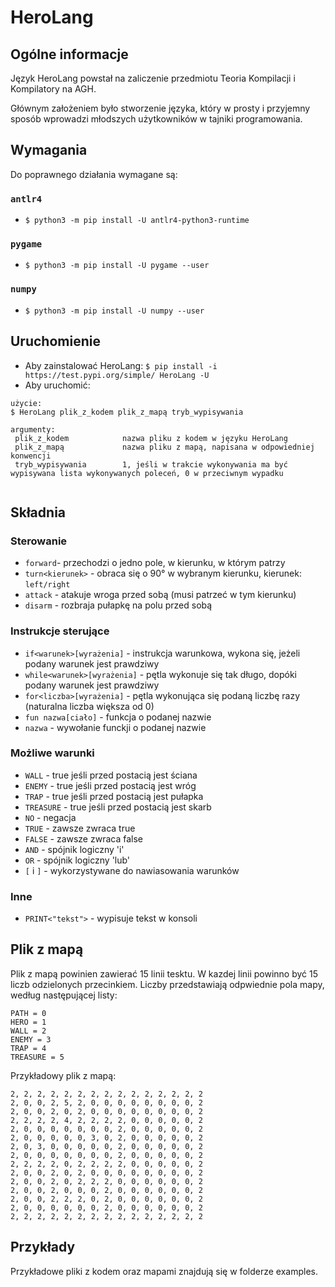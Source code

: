 # HeroLang
## Ogólne informacje
Język HeroLang powstał na zaliczenie przedmiotu Teoria Kompilacji i Kompilatory na AGH.

Głównym założeniem było stworzenie języka, który w prosty i przyjemny sposób wprowadzi młodszych użytkowników w tajniki programowania.

## Wymagania
Do poprawnego działania wymagane są:
### ```antlr4```
* ```$ python3 -m pip install -U antlr4-python3-runtime```
### ```pygame```
* ```$ python3 -m pip install -U pygame --user ```
### ```numpy```
* ```$ python3 -m pip install -U numpy --user```

## Uruchomienie
* Aby zainstalować HeroLang:
```$ pip install -i https://test.pypi.org/simple/ HeroLang -U ```
* Aby uruchomić:
 ``` 
 użycie:
 $ HeroLang plik_z_kodem plik_z_mapą tryb_wypisywania
 
 argumenty:
  plik_z_kodem            nazwa pliku z kodem w języku HeroLang
  plik_z_mapą             nazwa pliku z mapą, napisana w odpowiedniej konwencji
  tryb_wypisywania        1, jeśli w trakcie wykonywania ma być wypisywana lista wykonywanych poleceń, 0 w przeciwnym wypadku
 
 
 ```


## Składnia

### Sterowanie
* ``` forward ```- przechodzi o jedno pole, w kierunku, w którym patrzy
* ``` turn<kierunek> ``` - obraca się o 90° w wybranym kierunku, kierunek: ```left/right```
* ```attack``` - atakuje wroga przed sobą (musi patrzeć w tym kierunku)
* ```disarm``` - rozbraja pułapkę na polu przed sobą

### Instrukcje sterujące
* ```if<warunek>[wyrażenia]``` - instrukcja warunkowa, wykona się, jeżeli podany warunek jest prawdziwy
* ```while<warunek>[wyrażenia]``` - pętla wykonuje się tak długo, dopóki podany warunek jest prawdziwy
* ```for<liczba>[wyrażenia]``` - pętla wykonująca się podaną liczbę razy (naturalna liczba większa od 0)
* ```fun nazwa[ciało]``` - funkcja o podanej nazwie
* ```nazwa``` - wywołanie funckji o podanej nazwie

### Możliwe warunki
* ```WALL``` - true jeśli przed postacią jest ściana
* ```ENEMY``` - true jeśli przed postacią jest wróg
* ```TRAP``` -  true jeśli przed postacią jest pułapka
* ```TREASURE``` - true jeśli przed postacią jest skarb
* ```NO``` - negacja
* ```TRUE``` - zawsze zwraca true
* ```FALSE``` - zawsze zwraca false
* ```AND``` - spójnik logiczny 'i'
* ```OR``` - spójnik logiczny 'lub'
* ```[``` i ```]``` - wykorzystywane do nawiasowania warunków

### Inne
* ```PRINT<"tekst">``` - wypisuje tekst w konsoli

## Plik z mapą
Plik z mapą powinien zawierać 15 linii tesktu. W kazdej linii powinno być 15 liczb odzielonych przecinkiem. Liczby przedstawiają odpwiednie pola mapy, według następującej listy:
```
PATH = 0
HERO = 1
WALL = 2
ENEMY = 3
TRAP = 4
TREASURE = 5
 ```
Przykładowy plik z mapą:
```
2, 2, 2, 2, 2, 2, 2, 2, 2, 2, 2, 2, 2, 2, 2
2, 0, 0, 2, 5, 2, 0, 0, 0, 0, 0, 0, 0, 0, 2
2, 0, 0, 2, 0, 2, 0, 0, 0, 0, 0, 0, 0, 0, 2
2, 2, 2, 2, 4, 2, 2, 2, 2, 0, 0, 0, 0, 0, 2
2, 0, 0, 0, 0, 0, 0, 0, 2, 0, 0, 0, 0, 0, 2
2, 0, 0, 0, 0, 0, 3, 0, 2, 0, 0, 0, 0, 0, 2
2, 0, 3, 0, 0, 0, 0, 0, 2, 0, 0, 0, 0, 0, 2
2, 0, 0, 0, 0, 0, 0, 0, 2, 0, 0, 0, 0, 0, 2
2, 2, 2, 2, 0, 2, 2, 2, 2, 0, 0, 0, 0, 0, 2
2, 0, 0, 2, 0, 2, 0, 0, 0, 0, 0, 0, 0, 0, 2
2, 0, 0, 2, 0, 2, 2, 2, 0, 0, 0, 0, 0, 0, 2
2, 0, 0, 2, 0, 0, 0, 2, 0, 0, 0, 0, 0, 0, 2
2, 0, 0, 2, 2, 2, 0, 2, 0, 0, 0, 0, 0, 0, 2
2, 0, 0, 0, 0, 0, 0, 2, 0, 0, 0, 0, 0, 0, 2
2, 2, 2, 2, 2, 2, 2, 2, 2, 2, 2, 2, 2, 2, 2
```

## Przykłady
Przykładowe pliki z kodem oraz mapami znajdują się w folderze examples. 
